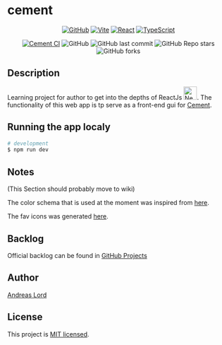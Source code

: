 # cement

<!--suppress ALL -->
<div align="center">

[![GitHub](https://img.shields.io/badge/github-%23121011.svg?style=for-the-badge&logo=github&logoColor=white)](https://github.com)
[![Vite](https://camo.githubusercontent.com/d96a01edb67770ddc4a8794895b4e2c1fab10e9fab40060b287bcb3448915a01/68747470733a2f2f696d672e736869656c64732e696f2f7374617469632f76313f7374796c653d666f722d7468652d6261646765266d6573736167653d5669746526636f6c6f723d363436434646266c6f676f3d56697465266c6f676f436f6c6f723d464646464646266c6162656c3d)](https://vitejs.dev/)
[![React](https://camo.githubusercontent.com/67a01fa7cf337616274f39c070a11638f2e65720e414ef55b8dd3f9c2a803b2a/68747470733a2f2f696d672e736869656c64732e696f2f7374617469632f76313f7374796c653d666f722d7468652d6261646765266d6573736167653d526561637426636f6c6f723d323232323232266c6f676f3d5265616374266c6f676f436f6c6f723d363144414642266c6162656c3d)](https://reactjs.org/)
[![TypeScript](https://img.shields.io/badge/typescript-%23007ACC.svg?style=for-the-badge&logo=typescript&logoColor=white)](https://www.typescriptlang.org/)

</div>

<div align=center>

[![Cement CI](https://github.com/andlo779/cement/actions/workflows/ci.yml/badge.svg)](https://github.com/andlo779/cement/actions/workflows/ci.yml)
![GitHub](https://img.shields.io/github/license/andlo779/cement)
![GitHub last commit](https://img.shields.io/github/last-commit/andlo779/cement?color=yellow)
![GitHub Repo stars](https://img.shields.io/github/stars/andlo779/cement)
![GitHub forks](https://img.shields.io/github/forks/andlo779/cement?color=lightblue)

</div>

## Description
Learning project for author to get into the depths of ReactJs <a href="https://reactjs.org/" target="blank"><img src="https://reactjs.org/logo-og.png" width="30" alt="Nest Logo" /></a>. The functionality of this web app is tp serve as a front-end gui for [Cement](https://github.com/andlo779/cement). 

## Running the app localy
```bash
# development
$ npm run dev
```

## Notes 
(This Section should probably move to wiki)

The color schema that is used at the moment was inspired from [here](https://colorhunt.co/palette/00abb33c4048b2b2b2eaeaea).

The fav icons was generated [here](https://favicon.io/favicon-generator/).

## Backlog
Official backlog can be found in [GitHub Projects](https://github.com/users/andlo779/projects/2/views/2)

## Author
[Andreas Lord](mailto:andlo779@gmail.com) 

## License
This project is [MIT licensed](LICENSE.md).
